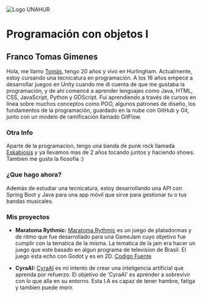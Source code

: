 ![Logo UNAHUR](./UNAHUR.png)

# Programación con objetos I
## Franco Tomas Gimenes
Hola, me llamo [Tomás](https://www.instagram.com/tomy.java/), tengo 20 años y vivo en Hurlingham. Actualmente, estoy cursando una tecnicatura en programación. A los 16 años empecé a desarrollar juegos en Unity cuando me di cuenta de que me gustaba la programación, y de ahí comencé a aprender lenguajes como Java, HTML, CSS, JavaScript, Python y GDScript. Fui aprendiendo a través de cursos en línea sobre muchos conceptos como POO, algunos patrones de diseño, los fundamentos de la programación, guardado en la nube con GitHub y Git, junto con un modelo de ramificación llamado GitFlow.

### Otra Info
Aparte de la programacion, tengo una banda de punk rock llamada [Eskabiosis](https://www.instagram.com/eskabiosis/) y ya llevamos mas de 2 años tocando juntos y haciendo shows. Tambien me gusta la fiosofia :)

### ¿Que hago ahora?
Además de estudiar una tecnicatura, estoy desarrollando una API con Spring Boot y Java para una app móvil que sirve para gestionar tu o tus bandas musicales.

### Mis proyectos
- **Maratoma Rythmic:**
  [Maratoma Rythmic](https://eltomydev.itch.io/maratoma-rythmic) es un juego de platadormas y de ritmo que fue desarrollado para una GameJam cuyo objetivo fue cumplir con la tematica de la misma. La tematica de la jam era hacer un juego que este basado en algun programa de television de Brasil. El juego esta echo con Godot y es en 2D. [Codigo Fuente](https://github.com/ElTomyDev/gamejam-maratoma-rhythm)

- **CyraAI:**
  [CyraAI](https://github.com/ElTomyDev/CyraIA-0) es mi intento de crear una inteligencia artificial que aprenda por refuerzo. El objetivo de 'CyraAI' es aprender a sobrevivir con lo que alla en su entorno. Esta I.A es capaz de tener hambre, fatiga y tambien puede morir.
